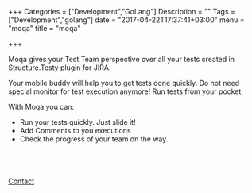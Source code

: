 +++
Categories = ["Development","GoLang"]
Description = ""
Tags = ["Development","golang"]
date = "2017-04-22T17:37:41+03:00"
menu = "moqa"
title = "moqa"

+++

Moqa gives your Test Team perspective over all your tests created in Structure.Testy plugin for JIRA.

Your mobile buddy will help you to get tests done quickly. Do not need special monitor for test execution anymore! Run tests from your pocket.

With Moqa you can:

* Run your tests quickly. Just slide it!
* Add Comments to you executions
* Check the progress of your team on the way.

<a href="https://itunes.apple.com/us/app/moqa/id1228058085?mt=8" style="display:inline-block;overflow:hidden;background:url(//linkmaker.itunes.apple.com/assets/shared/badges/en-us/appstore-lrg.svg) no-repeat;width:135px;height:40px;background-size:contain;" target="_blank"></a>

<a href="mailto:moqamobi@gmail.com">Contact</a>